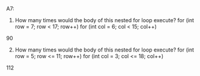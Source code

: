 A7:

1. How many times would the body of this nested for loop execute?
 for (int row = 7; row < 17; row++)
   for (int col = 6; col < 15; col++)

90

2. How many times would the body of this nested for loop execute?
 for (int row = 5; row <= 11; row++)
   for (int col = 3; col <= 18; col++)

112
 